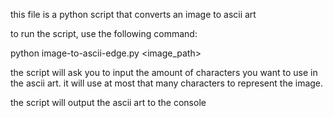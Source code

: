 this file is a python script that converts an image to ascii art

to run the script, use the following command:

python image-to-ascii-edge.py <image_path>

the script will ask you to input the amount of characters you want to use in the ascii art. it will use at most that many characters to represent the image.

the script will output the ascii art to the console